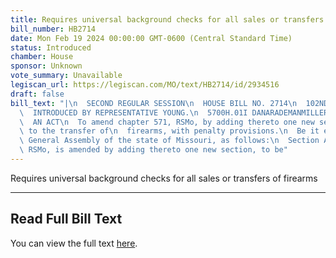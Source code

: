 ```yaml
---
title: Requires universal background checks for all sales or transfers of firearms
bill_number: HB2714
date: Mon Feb 19 2024 00:00:00 GMT-0600 (Central Standard Time)
status: Introduced
chamber: House
sponsor: Unknown
vote_summary: Unavailable
legiscan_url: https://legiscan.com/MO/text/HB2714/id/2934516
draft: false
bill_text: "|\n  SECOND REGULAR SESSION\n  HOUSE BILL NO. 2714\n  102ND GENERAL ASSEMBLY\n\
  \  INTRODUCED BY REPRESENTATIVE YOUNG.\n  5700H.01I DANARADEMANMILLER,ChiefClerk\n\
  \  AN ACT\n  To amend chapter 571, RSMo, by adding thereto one new section relating\
  \ to the transfer of\n  firearms, with penalty provisions.\n  Be it enacted by the\
  \ General Assembly of the state of Missouri, as follows:\n  Section A. Chapter 571,\
  \ RSMo, is amended by adding thereto one new section, to be"
---
```

Requires universal background checks for all sales or transfers of firearms

---

## Read Full Bill Text

You can view the full text [here](https://legiscan.com/MO/text/HB2714/id/2934516).
